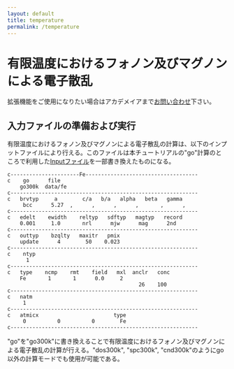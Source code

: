 ```yaml
---
layout: default
title: temperature
permalink: /temperature
---
```


# 有限温度におけるフォノン及びマグノンによる電子散乱

拡張機能をご使用になりたい場合はアカデメイアまで[お問い合わせ](https://www.academeia15.co.jp/akaikkrform)下さい。

## 入力ファイルの準備および実行

有限温度におけるフォノン及びマグノンによる電子散乱の計算は、以下のインプットファイルにより行える。このファイルは本チュートリアルの"go"計算のところで利用した[Inputファイル](../md/input.md)を一部書き換えたものになる。

```
c----------------------Fe------------------------------------
c    go      file
    go300k  data/fe
c------------------------------------------------------------
c   brvtyp     a        c/a   b/a   alpha   beta   gamma
     bcc      5.27  ,      ,      ,      ,       ,      ,
c------------------------------------------------------------
c   edelt    ewidth    reltyp   sdftyp   magtyp   record
    0.001     1.0       nrl      mjw      mag      2nd
c------------------------------------------------------------
c   outtyp    bzqlty   maxitr   pmix
    update      4        50    0.023
c------------------------------------------------------------
c    ntyp
      1
c------------------------------------------------------------
c   type    ncmp    rmt    field   mxl  anclr   conc
    Fe       1       1      0.0     2
                                          26    100
c------------------------------------------------------------
c   natm
     1
c------------------------------------------------------------
c   atmicx                        type
     0          0          0        Fe
c------------------------------------------------------------
```

"go"を"go300k"に書き換えることで有限温度におけるフォノン及びマグノンによる電子散乱の計算が行える。"dos300k", "spc300k", "cnd300k"のようにgo以外の計算モードでも使用が可能である。